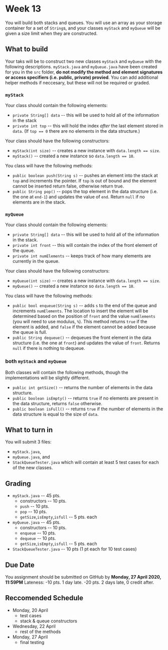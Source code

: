 # Week 13

You will build both stacks and queues. 
You will use an array as your storage container for a set of `String`s, and your classes `myStack` and `myQueue` will be given a size limit when they are constructed. 

## What to build
Your taks will be to construct two new classes `myStack` and `myQueue` with the following descriptions. 
`myStack.java` and `myQueue.java` have been created for you in the `src` folder, **do not modify the method and element signatures or access specifiers (i.e. public, private) provied**. 
You can add additional helper methods if neccesary, but these will not be required or graded. 

### `myStack`
Your class should contain the following elements:
* `private String[] data` -- this will be used to hold all of the information in the stack
* `private int top` -- this will hold the index *after* the last element stored in `data`. (If `top == 0` there are no elements in the data structure.)


Your class should have the following constructors:
* `myStack(int size)` -- creates a new instance with `data.length == size`.
* `myStack()` -- created a new instance so `data.length == 10`.

You class will have the following methods:
* `public boolean push(String s)` -- pushes an element into the stack at `top` and increments the pointer. If `top` is out of bound and the element cannot be inserted return false, otherwise return true. 
* `public String pop()` -- pops the top element in the data structure (i.e. the one at `end-1`) and updates the value of `end`. Return `null` if no elements are in the stack. 

### `myQueue`
Your class should contain the following elements:
* `private String[] data` -- this will be used to hold all of the information in the stack.
* `private int front` -- this will contain the index of the front element of the queue.
* `private int numElements` -- keeps track of how many elements are currently in the queue.

Your class should have the following constructors:
* `myQueue(int size)` -- creates a new instance with `data.length == size`.
* `myQueue()` -- created a new instance so `data.length == 10`.

You class will have the following methods:
* `public bool enqueue(String s)` -- adds `s` to the end of the queue and increments `numElements`. The location to insert the element will be determined based on the position of `front` and the value `numElements` (you will need to use modulus, `%`). This method returns `true` if the element is added, and `false` if the element cannot be added because the queue is full. 
* `public String dequeue()` -- dequeues the front element in the data structure (i.e. the one at `front`) and updates the value of `front`. Returns `null` if there is nothing to dequeue.

### both `myStack` and `myQueue`
Both classes will contain the following methods, though the implementations will be slightly different. 
* `public int getSize()` -- returns the number of elements in the data structure. 
* `public boolean isEmpty()` -- returns `true` if no elements are present in the data structure, returns `false` otherwise.
* `public boolean isFull()` -- returns `true` if the number of elements in the data structure is equal to the size of `data`.

## What to turn in
You will submit 3 files:
* `myStack.java`, 
* `myQueue.java`, and
* `StackQueueTester.java` which will contain at least 5 test cases for each of the new classes. 

## Grading
* `myStack.java` -- 45 pts.
  * constructors -- 10 pts.
  * `push` -- 10 pts.
  * `pop` -- 10 pts.
  * `getSize`,`isEmpty`,`isfull` -- 5 pts. each
* `myQueue.java` -- 45 pts.
  * constructors -- 10 pts.
  * `enqueue` -- 10 pts.
  * `dequeue` -- 10 pts.
  * `getSize`,`isEmpty`,`isfull` -- 5 pts. each
* `StackQueueTester.java` -- 10 pts (1 pt each for 10 test cases)

## Due Date 
You assignment should be submitted on GitHub by **Monday, 27 April 2020, 11:59PM**
Lateness: -10 pts. 1 day late. -20 pts. 2 days late, 0 credit after. 

## Reccomended Schedule
* Monday, 20 April
  * test cases
  * stack & queue constructors
* Wednesday, 22 April
  * rest of the methods
* Monday, 27 April
  * final testing
